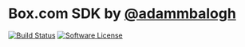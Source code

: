 # Box.com SDK by [@adammbalogh](http://twitter.com/adammbalogh)

[![Build Status](https://travis-ci.org/adammbalogh/box-php-sdk.svg)](https://travis-ci.org/adammbalogh/box-php-sdk)
[![Software License](https://img.shields.io/badge/license-MIT-brightgreen.svg?style=flat-square)](LICENSE)